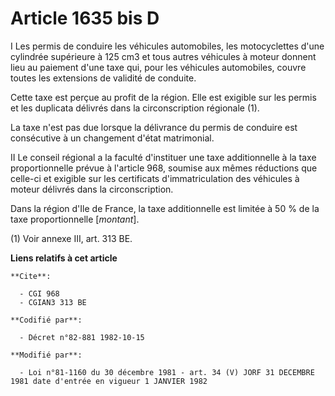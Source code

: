 # Article 1635 bis D

I  Les permis de conduire les véhicules automobiles, les motocyclettes d'une cylindrée supérieure à 125 cm3 et tous autres
véhicules à moteur donnent lieu au paiement d'une taxe qui, pour les véhicules automobiles, couvre toutes les extensions de
validité de conduite.

Cette taxe est perçue au profit de la région. Elle est exigible sur les permis et les duplicata délivrés dans la
circonscription régionale (1).

La taxe n'est pas due lorsque la délivrance du permis de conduire est consécutive à un changement d'état matrimonial.

II  Le conseil régional a la faculté d'instituer une taxe additionnelle à la taxe proportionnelle prévue à l'article 968,
soumise aux mêmes réductions que celle-ci et exigible sur les certificats d'immatriculation des véhicules à moteur délivrés
dans la circonscription.

Dans la région d'Ile de France, la taxe additionnelle est limitée à 50 % de la taxe proportionnelle [*montant*].

(1)  Voir annexe III, art. 313 BE.

**Liens relatifs à cet article**

	**Cite**:

	  - CGI 968
	  - CGIAN3 313 BE

	**Codifié par**:

	  - Décret n°82-881 1982-10-15

	**Modifié par**:

	  - Loi n°81-1160 du 30 décembre 1981 - art. 34 (V) JORF 31 DECEMBRE 1981 date d'entrée en vigueur 1 JANVIER 1982
